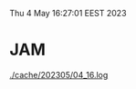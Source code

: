 Thu  4 May 16:27:01 EEST 2023
# JAM
<a href='./cache/202305/04_16.log'>./cache/202305/04_16.log</a>
